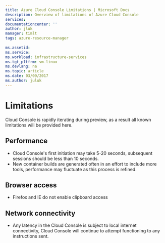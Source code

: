 ```yaml
---
title: Azure Cloud Console Limitations | Microsoft Docs
description: Overview of limitations of Azure Cloud Console
services: 
documentationcenter: ''
author: jluk
manager: timlt
tags: azure-resource-manager
 
ms.assetid: 
ms.service: 
ms.workload: infrastructure-services
ms.tgt_pltfrm: vm-linux
ms.devlang: na
ms.topic: article
ms.date: 03/09/2017
ms.author: juluk
---
```


# Limitations
Cloud Console is rapidly iterating during preview, as a result all known limitations will be provided here.

## Performance
* Cloud Console's first initiation may take 5-20 seconds, subsequent sessions should be less than 10 seconds.
* New container builds are generated often in an effort to include more tools, performance may fluctuate as this process is refined.

## Browser access
* Firefox and IE do not enable clipboard access

## Network connectivity
* Any latency in the Cloud Console is subject to local internet connectivity, Cloud Console will continue to attempt functioning to any instructions sent.